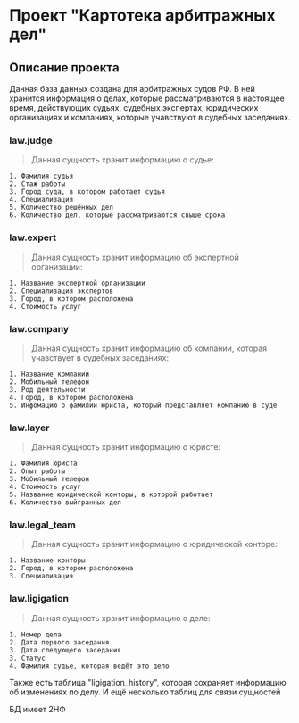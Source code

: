 
# Проект "Картотека арбитражных дел"

## Описание проекта

Данная база данных создана для арбитражных судов РФ. В ней хранится информация о делах, которые рассматриваются в настоящее время, действующих судьях, судебных экспертах, юридических организациях и компаниях, которые учавствуют в судебных заседаниях.

### law.judge
 > Данная сущность хранит информацию о судье: 

    1. Фамилия судья
    2. Стаж работы
    3. Город суда, в котором работает судья
    4. Специализация
    5. Количество решённых дел
    6. Количество дел, которые рассматриваются свыше срока

### law.expert
> Данная сущность хранит информацию об экспертной организации:

    1. Название экспертной организации
    2. Специализация экспертов
    3. Город, в котором расположена
    4. Стоимость услуг

### law.company
> Данная сущность хранит информацию об компании, которая учавствует в судебных заседаниях:

    1. Название компании
    2. Мобильный телефон
    3. Род деятельности
    4. Город, в котором расположена
    5. Инфомацию о фамилии юриста, который представляет компанию в суде

###  law.layer
> Данная сущность хранит информацию о юристе:

    1. Фамилия юриста
    2. Опыт работы
    3. Мобильный телефон
    4. Стоимость услуг
    5. Название юридической конторы, в которой работает
    6. Количество выйгранных дел

### law.legal_team
> Данная сущность хранит информацию о юридической конторе:

    1. Название конторы
    2. Город, в котором расположена
    3. Специализация

###  law.ligigation
> Данная сущность хранит информацию о деле:

    1. Номер дела
    2. Дата первого заседания
    3. Дата следующего заседания
    3. Статус 
    4. Фамилия судье, которая ведёт это дело

Также есть таблица "ligigation_history", которая сохраняет информацию об изменениях по делу. И ещё несколько таблиц для связи сущностей

БД имеет 2НФ
